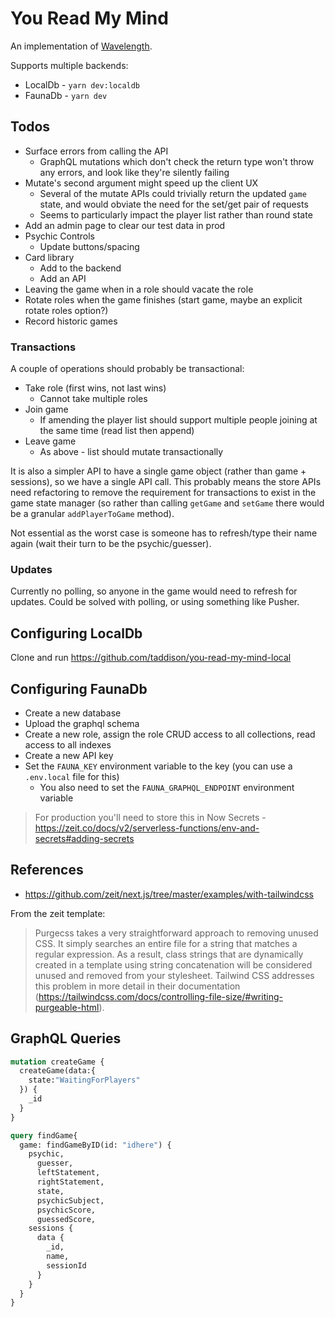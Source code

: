 # You Read My Mind

An implementation of [Wavelength].

Supports multiple backends:

- LocalDb - `yarn dev:localdb`
- FaunaDb - `yarn dev`

## Todos

- Surface errors from calling the API
  - GraphQL mutations which don't check the return type won't throw any errors, and look like they're silently failing
- Mutate's second argument might speed up the client UX
  - Several of the mutate APIs could trivially return the updated `game` state, and would obviate the need for the set/get pair of requests
  - Seems to particularly impact the player list rather than round state
- Add an admin page to clear our test data in prod
- Psychic Controls
  - Update buttons/spacing
- Card library
  - Add to the backend
  - Add an API
- Leaving the game when in a role should vacate the role
- Rotate roles when the game finishes (start game, maybe an explicit rotate roles option?)
- Record historic games

### Transactions

A couple of operations should probably be transactional:

- Take role (first wins, not last wins)
  - Cannot take multiple roles
- Join game
  - If amending the player list should support multiple people joining at the same time (read list then append)
- Leave game
  - As above - list should mutate transactionally

It is also a simpler API to have a single game object (rather than game + sessions), so we have a single API call.  This probably means the store APIs need refactoring to remove the requirement for transactions to exist in the game state manager (so rather than calling `getGame` and `setGame` there would be a granular `addPlayerToGame` method).

Not essential as the worst case is someone has to refresh/type their name again (wait their turn to be the psychic/guesser).

### Updates

Currently no polling, so anyone in the game would need to refresh for updates.  Could be solved with polling, or using something like Pusher.

## Configuring LocalDb

Clone and run https://github.com/taddison/you-read-my-mind-local

## Configuring FaunaDb

- Create a new database
- Upload the graphql schema
- Create a new role, assign the role CRUD access to all collections, read access to all indexes
- Create a new API key
- Set the `FAUNA_KEY` environment variable to the key (you can use a `.env.local` file for this)
  - You also need to set the `FAUNA_GRAPHQL_ENDPOINT` environment variable

> For production you'll need to store this in Now Secrets - https://zeit.co/docs/v2/serverless-functions/env-and-secrets#adding-secrets

## References

- https://github.com/zeit/next.js/tree/master/examples/with-tailwindcss

From the zeit template:

> Purgecss takes a very straightforward approach to removing unused CSS. It simply searches an entire file for a string that matches a regular expression. As a result, class strings that are dynamically created in a template using string concatenation will be considered unused and removed from your stylesheet. Tailwind CSS addresses this problem in more detail in their documentation (https://tailwindcss.com/docs/controlling-file-size/#writing-purgeable-html).

## GraphQL Queries

```graphql
mutation createGame {
  createGame(data:{
    state:"WaitingForPlayers"
  }) {
    _id
  }
}
```

```graphql
query findGame{
  game: findGameByID(id: "idhere") {
    psychic,
      guesser,
      leftStatement,
      rightStatement,
      state,
      psychicSubject,
      psychicScore,
      guessedScore,
    sessions {
      data {
        _id,
        name,
        sessionId
      }
    }
  }
}
```


[wavelength]: https://www.wavelength.zone/
